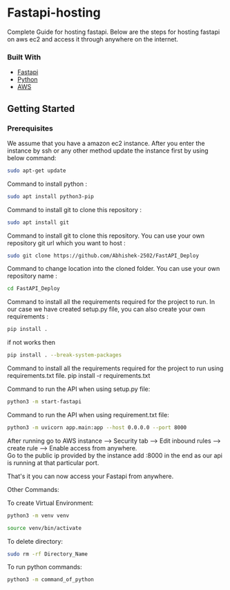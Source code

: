 # Fastapi-hosting
Complete Guide for hosting fastapi. Below are the steps for hosting fastapi on aws ec2 and access it through anywhere on the internet.

### Built With

- [Fastapi](https://github.com/tiangolo/fastapi)
- [Python](https://www.python.org/)
- [AWS](https://aws.amazon.com/)

## Getting Started

### Prerequisites

We assume that you have a amazon ec2 instance.
After you enter the instance by ssh or any other method update the instance first by using below command:

```sh
sudo apt-get update
```

Command to install python :

```sh
sudo apt install python3-pip
```


Command to install git to clone this repository :

```sh
sudo apt install git
```

Command to install git to clone this repository. You can use your own repository git url which you want to host :

```sh
sudo git clone https://github.com/Abhishek-2502/FastAPI_Deploy
```

Command to change location into the cloned folder. You can use your own repository name :

```sh
cd FastAPI_Deploy
```

Command to install all the requirements required for the project to run. In our case we have created setup.py file, you can also create your own requirements :

```sh
pip install .
```  

if not works then

```sh
pip install . --break-system-packages
```  

Command to install all the requirements required for the project to run using requirements.txt file.
pip install -r requirements.txt


Command to run the API when using setup.py file:

```sh
python3 -m start-fastapi
```

Command to run the API when using requirement.txt file:

```sh
python3 -m uvicorn app.main:app --host 0.0.0.0 --port 8000
```

After running go to AWS instance --> Security tab --> Edit inbound rules --> create rule --> Enable access from anywhere.<br>
Go to the public ip provided by the instance add :8000 in the end as our api is running at that particular port.

That's it you can now access your Fastapi from anywhere.


Other Commands:

To create Virtual Environment:

```sh
python3 -m venv venv
```
```sh
source venv/bin/activate
```

To delete directory:
```sh
sudo rm -rf Directory_Name
```

To run python commands:
```sh
python3 -m command_of_python
```

